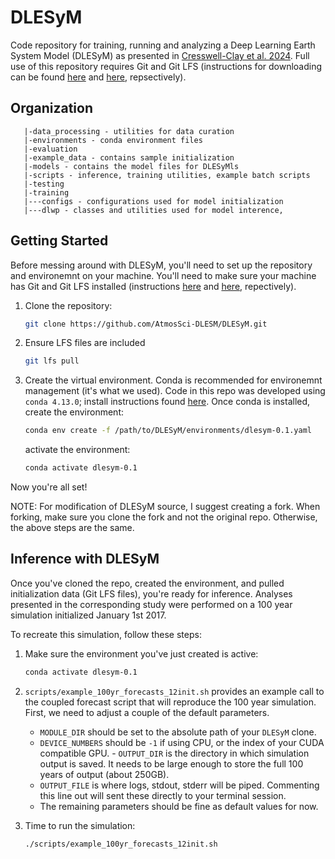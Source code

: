 # DLESyM
Code repository for training, running and analyzing a Deep Learning Earth System Model (DLESyM) as presented in [Cresswell-Clay et al. 2024](https://arxiv.org/abs/2409.16247). Full use of this repository requires Git and Git LFS (instructions for downloading can be found [here](https://github.com/git-guides/install-git) and [here](https://docs.github.com/en/repositories/working-with-files/managing-large-files/installing-git-large-file-storage), repsectively). 

## Organization


```
   |-data_processing - utilities for data curation
   |-environments - conda environment files 
   |-evaluation
   |-example_data - contains sample initialization
   |-models - contains the model files for DLESyMls 
   |-scripts - inference, training utilities, example batch scripts
   |-testing 
   |-training
   |---configs - configurations used for model initialization
   |---dlwp - classes and utilities used for model interence,
```

## Getting Started
Before messing around with DLESyM, you'll need to set up the repository and environemnt on your machine. You'll need to make sure your machine has Git and Git LFS installed (instructions [here](https://git-scm.com/book/en/v2/Getting-Started-Installing-Git) and [here](https://git-lfs.github.com/), repectively).

1.  Clone the repository:
    ```sh
    git clone https://github.com/AtmosSci-DLESM/DLESyM.git
    ```

2. Ensure LFS files are included
    ```sh
    git lfs pull
    ```

3. Create the virtual environment. Conda is recommended for environemnt management (it's what we used). Code in this repo was developed using `conda 4.13.0`; install instructions found [here](https://docs.anaconda.com/miniconda/). Once conda is installed, create the environment: 
    ```sh
    conda env create -f /path/to/DLESyM/environments/dlesym-0.1.yaml
    ```
    activate the environment: 
    ```sh
    conda activate dlesym-0.1
    ```

Now you're all set! 

NOTE: For modification of DLESyM source, I suggest creating a fork. When forking, make sure you clone the fork and not the original repo. Otherwise, the above steps are the same. 

## Inference with DLESyM

Once you've cloned the repo, created the environment, and pulled initialization data (Git LFS files), you're ready for inference. Analyses presented in the corresponding study were performed on a 100 year simulation initialized January 1st 2017. 

To recreate this simulation, follow these steps: 

1. Make sure the environment you've just created is active: 

    ```sh
    conda activate dlesym-0.1
    ```

2. `scripts/example_100yr_forecasts_12init.sh` provides an example call to the coupled forecast script that will reproduce the 100 year simulation. First, we need to adjust a couple of the default parameters. 
    - `MODULE_DIR` should be set to the absolute path of your `DLESyM` clone. 
    - `DEVICE_NUMBERS` should be `-1` if using CPU, or the index of your CUDA compatible GPU. - `OUTPUT_DIR` is the directory in which simulation output is saved. It needs to be large enough to store the full 100 years of output (about 250GB). 
    - `OUTPUT_FILE` is where logs, stdout, stderr will be piped. Commenting this line out will sent these directly to your terminal session. 
    - The remaining parameters should be fine as default values for now.

3. Time to run the simulation: 

    ```sh
    ./scripts/example_100yr_forecasts_12init.sh
    ```

